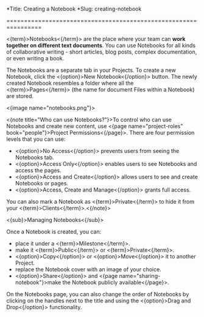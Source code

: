 *Title: Creating a Notebook
*Slug: creating-notebook

================================================================

<{term}>Notebooks<{/term}> are the place where your team can **work together on different text documents**. You can use Notebooks for all kinds of collaborative writing - short articles, blog posts, complex documentation, or even writing a book. 

The Notebooks are a separate tab in your Projects. To create a new Notebook, click the <{option}>New Notebook<{/option}> button. The newly created Notebook resembles a folder where all the <{term}>Pages<{/term}> (the name for document Files within a Notebook) are stored.

<{image name="notebooks.png"}>

<{note title="Who can use Notebooks?"}>To control who can use Notebooks and create new content, use <{page name="project-roles" book="people"}>Project Permissions<{/page}>. There are four permission levels that you can use:

- <{option}>No Access<{/option}> prevents users from seeing the Notebooks tab.
- <{option}>Access Only<{/option}> enables users to see Notebooks and access the pages.
- <{option}>Access and Create<{/option}> allows users to see and create Notebooks or pages.
- <{option}>Access, Create and Manage<{/option}> grants full access.

You can also mark a Notebook as <{term}>Private<{/term}> to hide it from your <{term}>Clients<{/term}>.<{/note}>

<{sub}>Managing Notebooks<{/sub}>

Once a Notebook is created, you can:

- place it under a <{term}>Milestone<{/term}>.
- make it <{term}>Public<{/term}> or <{term}>Private<{/term}>.
- <{option}>Copy<{/option}> or <{option}>Move<{/option}> it to another Project.
- replace the Notebook cover with an image of your choice.
-  <{option}>Share<{/option}> and <{page name="sharing-notebook"}>make the Notebook publicly available<{/page}>.

On the Notebooks page, you can also change the order of Notebooks by clicking on the handles next to the title and using the <{option}>Drag and Drop<{/option}> functionality.